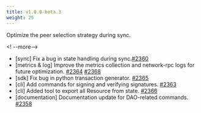 ```yaml
---
title: v1.0.0-beta.3
weight: 25
---
```


Optimize the peer selection strategy during sync.

<! --more-->

* [sync] Fix a bug in state handling during sync.[#2360](https://github.com/starcoinorg/starcoin/pull/2360)
* [metrics & log] Improve the metrics collection and network-rpc logs for future optimization. [#2364](https://github.com/starcoinorg/starcoin/pull/2364) [#2368](https://github.com/starcoinorg/starcoin/pull/2368)
* [sdk] Fix bug in python transaction generator. [#2365](https://github.com/starcoinorg/starcoin/pull/2365)
* [cli] Add commands for signing and verifying signatures. [#2363](https://github.com/starcoinorg/starcoin/pull/2363)
* [cli] Added tool to export all Resource from state. [#2366](https://github.com/starcoinorg/starcoin/pull/2366)
* [documentation] Documentation update for DAO-related commands. [#2358](https://github.com/starcoinorg/starcoin/pull/2358)